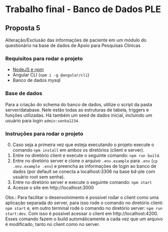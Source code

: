 # Trabalho final - Banco de Dados PLE
## Proposta 5

Alteração/Exclusão das informações de paciente em um módulo do questionário na base de dados de Apoio para Pesquisas Clínicas

### Requisitos para rodar o projeto

- [NodeJS e npm](https://nodejs.org/)
- Angular CLI (`npm i -g @angular/cli`)
- Banco de dados mysql

### Base de dados
Para a criação do schema do banco de dados, utilize o script da pasta server/database. Nele estão todas as estruturas de tabela, triggers e funções utilizadas. Há também um seed de dados inicial, incluindo um usuário para login `admin:senha1234`.

### Instruções para rodar o projeto
0. Caso seja a primeira vez que esteja executando o projeto execute o comando `npm install` em ambos os diretórios (client e server).
1. Entre no diretório client e execute o seguinte comando: `npm run build`.
2. Entre no diretório server e clone o arquivo `.env.example` para `.env` (`cp .env.example .env`) e preencha as informações de login ao banco de dados (por default se conecta a localhost:3306 na base bd-ple com usuário root sem senha).
3. Entre no diretório server e execute o seguinte comando: `npm start`
4. Acesse o site em http://localhost:3000

Obs.: Para facilitar o desenvolvimento é possível rodar o client como uma aplicação separada do server, para isso rode o comando no diretório client: `npm start` e, em outro terminal rode o comando no diretório server: `npm run start:dev`. Com isso é possível acessar o client em http://localhost:4200. Esses comando fazem  o build automáticamente a cada vez que um arquivo é modificado, tanto no client como no server.
